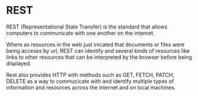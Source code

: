 # REST

REST (Representational State Transfer) is the standard that allows computers to communicate with one another on the internet.

 Where as resources in the web just inicated that documents or files were being acceses by url, REST can identify and several kinds of resources like links to other resources that can be interpreted by the browser before being displayed.

 Rest also provides HTTP with methods such as GET, FETCH, PATCH, DELETE as a way to commucicate with and identify multiple types of information and resources across the internet and on local machines.